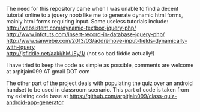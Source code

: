 The need for this repository came when I was unable to find a decent tutorial online to a jquery noob like me to generate dynamic html forms, mainly html forms requiring input.
Some useless tutorials include: http://websistent.com/dynamic-textbox-jquery-php/ <br>
http://www.infotuts.com/insert-record-in-database-jquery-php/ <br>
http://www.sanwebe.com/2013/03/addremove-input-fields-dynamically-with-jquery <br>
http://jsfiddle.net/aaki/hMJEy/1/ (not so bad fiddle actually!)

I have tried to keep the code as simple as possible, comments are welcome at arpitjain099 AT gmail DOT com

The other part of the project deals with populating the quiz over an android handset to be used in classroom scenario. This part of code is taken from my existing code base at https://github.com/arpitjain099/class-quiz-android-app-generator